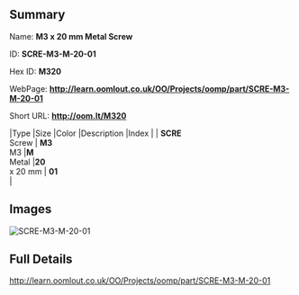 

## Summary
 
Name: __M3 x 20 mm Metal Screw__

ID: __SCRE-M3-M-20-01__

Hex ID: __M320__

WebPage: __http://learn.oomlout.co.uk/OO/Projects/oomp/part/SCRE-M3-M-20-01__

Short URL: __http://oom.lt/M320__


|Type   |Size   |Color   |Description   |Index   |
| __SCRE__ <br>Screw  | __M3__<br>M3   |__M__<br>Metal    |__20__<br>x 20 mm    | __01__<br>  |


## Images
![SCRE-M3-M-20-01](http://oomlout.com/oomp-gen/parts/SCRE-M3-M-20-01/SCRE-M3-M-20-01_420.jpg)

## Full Details

 http://learn.oomlout.co.uk/OO/Projects/oomp/part/SCRE-M3-M-20-01


